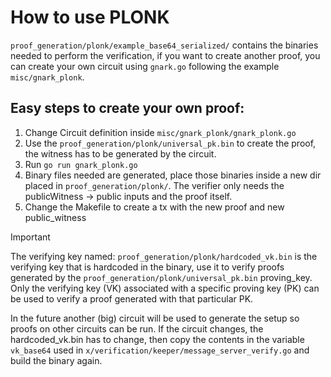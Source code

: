 # How to use PLONK

`proof_generation/plonk/example_base64_serialized/` contains the binaries needed to perform the verification, if you want to create another proof, you can create your own circuit using `gnark.go` following the example `misc/gnark_plonk`.

## Easy steps to create your own proof:

1. Change Circuit definition inside `misc/gnark_plonk/gnark_plonk.go`
2. Use the `proof_generation/plonk/universal_pk.bin` to create the proof, the witness has to be generated by the circuit.
2. Run `go run gnark_plonk.go`
3. Binary files needed are generated, place those binaries inside a new dir placed in `proof_generation/plonk/`. The verifier only needs the publicWitness &rarr; public inputs and the proof itself.
4. Change the Makefile to create a tx with the new proof and new public_witness

> [!IMPORTANT]  
> The verifying key named: `proof_generation/plonk/hardcoded_vk.bin` is the verifying key that is hardcoded in the binary, use it to verify proofs generated by the `proof_generation/plonk/universal_pk.bin` proving_key. Only the verifying key (VK) associated with a specific proving key (PK) can be used to verify a proof generated with that particular PK.

In the future another (big) circuit will be used to generate the setup so proofs on other circuits can be run.
If the circuit changes, the hardcoded_vk.bin has to change, then copy the contents in the variable `vk_base64` used in `x/verification/keeper/message_server_verify.go` and build the binary again.
